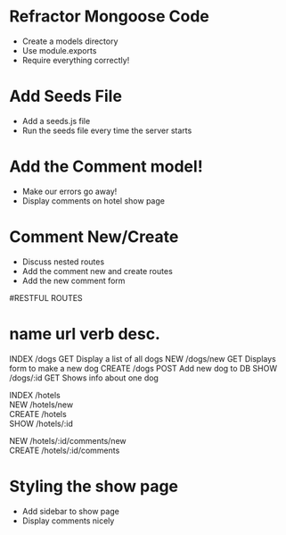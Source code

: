 # Refractor Mongoose Code
* Create a models directory
* Use module.exports
* Require everything correctly!

# Add Seeds File
* Add a seeds.js file
* Run the seeds file every time the server starts

# Add the Comment model!
* Make our errors go away!
* Display comments on hotel show page

# Comment New/Create
* Discuss nested routes
* Add the comment new and create routes
* Add the new comment form

#RESTFUL ROUTES

name        url         verb        desc.
===========================================
INDEX       /dogs       GET     Display a list of all dogs
NEW         /dogs/new   GET     Displays form to make a new dog
CREATE      /dogs       POST    Add new dog to DB
SHOW        /dogs/:id   GET     Shows info about one dog

INDEX       /hotels      
NEW         /hotels/new  
CREATE      /hotels      
SHOW        /hotels/:id  

NEW         /hotels/:id/comments/new  
CREATE      /hotels/:id/comments      


# Styling the show page
* Add sidebar to show page
* Display comments nicely